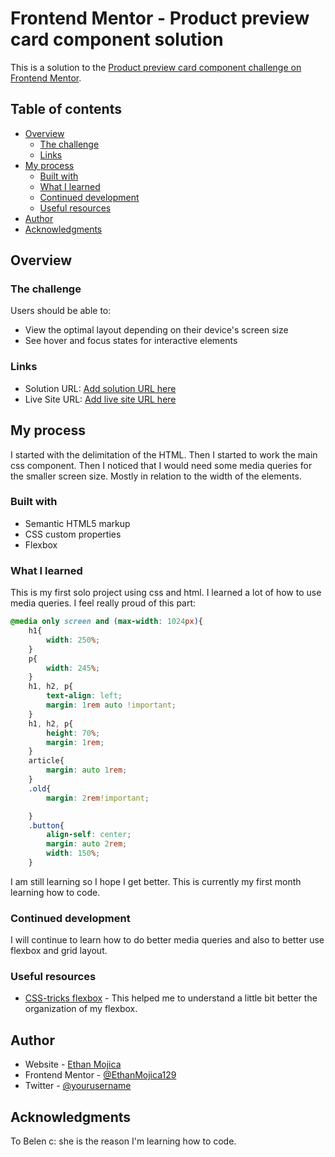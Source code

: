 # Frontend Mentor - Product preview card component solution

This is a solution to the [Product preview card component challenge on Frontend Mentor](https://www.frontendmentor.io/challenges/product-preview-card-component-GO7UmttRfa). 

## Table of contents

- [Overview](#overview)
  - [The challenge](#the-challenge)
  - [Links](#links)
- [My process](#my-process)
  - [Built with](#built-with)
  - [What I learned](#what-i-learned)
  - [Continued development](#continued-development)
  - [Useful resources](#useful-resources)
- [Author](#author)
- [Acknowledgments](#acknowledgments)

## Overview

### The challenge

Users should be able to:

- View the optimal layout depending on their device's screen size
- See hover and focus states for interactive elements

### Links

- Solution URL: [Add solution URL here](ttps://www.frontendmentor.io/solutions/responsive-product-preview-card--SRPtrbkaN)
- Live Site URL: [Add live site URL here](https://product-preview-card-frontendmentors.vercel.app/)

## My process

I started with  the delimitation of the HTML. Then I started to work the main css component. Then I noticed that I would need some media queries for the smaller screen size. Mostly in relation to the width of the elements. 

### Built with

- Semantic HTML5 markup
- CSS custom properties
- Flexbox



### What I learned

This is my first solo project using css and html. I learned a lot of how to use media queries. I feel really proud of this part: 

```css
@media only screen and (max-width: 1024px){
    h1{
        width: 250%;
    }
    p{
        width: 245%;
    }
    h1, h2, p{
        text-align: left;
        margin: 1rem auto !important;
    }
    h1, h2, p{
        height: 70%;
        margin: 1rem;
    }
    article{
        margin: auto 1rem;
    }
    .old{
        margin: 2rem!important;

    }
    .button{
        align-self: center;
        margin: auto 2rem;
        width: 150%;
    }
```    

I am still learning so I hope I get better. This is currently my first month learning how to code. 
### Continued development

I will continue to learn how to do better media queries and also to better use flexbox and grid layout.

### Useful resources

- [CSS-tricks flexbox](https://css-tricks.com/snippets/css/a-guide-to-flexbox/#aa-flexbox-properties) - This helped me to understand a little bit better the organization of my flexbox. 



## Author

- Website - [Ethan Mojica](https://github.com/EthanMojica129)
- Frontend Mentor - [@EthanMojica129](https://www.frontendmentor.io/profile/EthanMojica129)
- Twitter - [@yourusername](https://www.twitter.com/yourusername)


## Acknowledgments

To Belen c: she is the reason I'm learning how to code. 
